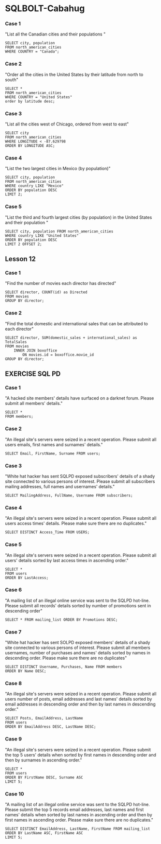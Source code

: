 # SQLBOLT-Cabahug

### Case 1
"List all the Canadian cities and their populations "
```
SELECT city, population 
FROM north_american_cities
WHERE COUNTRY = "Canada";
```

### Case 2
"Order all the cities in the United States by their latitude from north to south"
```
SELECT *
FROM north_american_cities
WHERE COUNTRY = "United States"
order by latitude desc;
```

### Case 3
"List all the cities west of Chicago, ordered from west to east"
```
SELECT city
FROM north_american_cities
WHERE LONGITUDE < -87.629798
ORDER BY LONGITUDE ASC;
```

### Case 4
"List the two largest cities in Mexico (by population)"

```
SELECT city, population
FROM north_american_cities
WHERE country LIKE "Mexico"
ORDER BY population DESC
LIMIT 2;
```

### Case 5
"List the third and fourth largest cities (by population) in the United States and their population "
```
SELECT city, population FROM north_american_cities
WHERE country LIKE "United States"
ORDER BY population DESC
LIMIT 2 OFFSET 2;
```
## Lesson 12

### Case 1
"Find the number of movies each director has directed"
```
SELECT director, COUNT(id) as Directed
FROM movies
GROUP BY director;
```

### Case 2
"Find the total domestic and international sales that can be attributed to each director"
```
SELECT director, SUM(domestic_sales + international_sales) as TotalSales
FROM movies
    INNER JOIN boxoffice
        ON movies.id = boxoffice.movie_id
GROUP BY director;
```

## EXERCISE SQL PD

### Case 1
"A hacked site members' details have surfaced on a darknet forum. Please submit all members' details."

```
SELECT *
FROM members; 
```

### Case 2
"An illegal site's servers were seized in a recent operation. Please submit all users emails, first names and surnames' details."

```
SELECT Email, FirstName, Surname FROM users; 
```

### Case 3
"White hat hacker has sent SQLPD exposed subscribers' details of a shady site connected to various persons of interest. Please submit all subscribers mailing addresses, full names and usernames' details."

```
SELECT MailingAddress, FullName, Username FROM subscribers; 
```
### Case 4
"An illegal site's servers were seized in a recent operation. Please submit all users access times' details. Please make sure there are no duplicates."

```
SELECT DISTINCT Access_Time FROM USERS;
```

### Case 5
"An illegal site's servers were seized in a recent operation. Please submit all users' details sorted by last access times in ascending order."
```
SELECT *
FROM users
ORDER BY LastAccess; 
```

### Case 6
"A mailing list of an illegal online service was sent to the SQLPD hot-line. Please submit all records' details sorted by number of promotions sent in descending order"
```
SELECT * FROM mailing_list ORDER BY Promotions DESC;
```

### Case 7
"White hat hacker has sent SOLPD exposed members' details of a shady site connected to various persons of interest. Please submit all members usernames, number of purchases and names' details sorted by names in descending order. Please make sure there are no duplicates"
```
SELECT DISTINCT Username, Purchases, Name FROM members
ORDER BY Name DESC; 
```

### Case 8 
"An illegal site's servers were seized in a recent operation. Please submit all users number of posts, email addresses and last names' details sorted by email addresses in descending order and then by last names in descending order."

```
SELECT Posts, EmailAddress, LastName
FROM users
ORDER BY EmailAddress DESC, LastName DESC; 
```

### Case 9
"An illegal site's servers were seized in a recent operation. Please submit the top 5 users' details when sorted by first names in descending order and then by surnames in ascending order."
```
SELECT *
FROM users
ORDER BY FirstName DESC, Surname ASC
LIMIT 5;
```

### Case 10
"A mailing list of an illegal online service was sent to the SQLPD hot-line. Please submit the top 5 records email addresses, last names and first names' details when sorted by last names in ascending order and then by first names in ascending order. Please make sure there are no duplicates."

```
SELECT DISTINCT EmailAddress, LastName, FirstName FROM mailing_list
ORDER BY LastName ASC, FirstName ASC
LIMIT 5;
```
